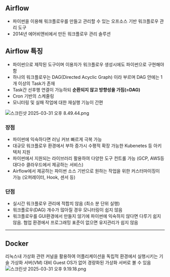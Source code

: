## Airflow

- 파이썬을 이용해 워크플로우를 만들고 관리할 수 있는 오프소스 기반 워크플로우 관리 도구
- 2014년 에어비앤비에서 만든 워크플로우 관리 솔루션

## Airflow 특징
- 파이썬으로 제작된 도구이며 이용자가 워크플로우 생성시에도 파이썬으로 구현해야 함
- 하나의 워크플로우는 DAG(Directed Acyclic Graph) 이라 부르며 DAG 안에는 1개 이상의
Task가 존재
- Task간 선후행 연결이 가능하되 **순환되지 않고 방향성을 가짐(=DAG)**
- Cron 기반의 스케줄링
- 모니터링 및 실패 작업에 대한 재실행 기능이 간편

![스크린샷 2025-03-31 오후 8.49.44.png](..%2F..%2FDesktop%2F%EC%8A%A4%ED%81%AC%EB%A6%B0%EC%83%B7%202025-03-31%20%EC%98%A4%ED%9B%84%208.49.44.png)

### 장점
- 파이썬에 익숙하다면 러닝 커브 빠르게 극복 가능
- 대규모 워크플로우 환경에서 부하 증가시 수평적 확장 가능한 Kubenetes 등 아키텍처 지원 
- 파이썬에서 지원되는 라이브러리 활용하여 다양한 도구 컨트롤 가능 (GCP, AWS등 대다수 클라우드에서 제공하는 서비스)
- Airflow에서 제공하는 파이썬 소스 기반으로 원하는 작업을 위한 커스터마이징이 가능 (오퍼레이터, Hook, 센서 등)

### 단점
- 실시간 워크플로우 관리에 적합치 않음 (최소 분 단위 실행)
- 워크플로우(DAG) 개수가 많아질 경우 모니터링이 쉽지 않음
- 워크플로우를 GUI환경에서 만들지 않기에 파이썬에 익숙하지 않다면 다루기 쉽지 않음.
  협업 환경에서 프로그래밍 표준이 없으면 유지관리가 쉽지 않음

---

## Docker
리눅스내 가상화 관련 커널을 활용하여 어플리케이션을 독립적 환경에서 실행시키는 기술
가상화 서버(VM) 대비 Guest OS가 없어 경량화된 가상화 서버로 볼 수 있음
![스크린샷 2025-03-31 오후 9.19.18.png](..%2F..%2F..%2FDesktop%2F%EC%8A%A4%ED%81%AC%EB%A6%B0%EC%83%B7%202025-03-31%20%EC%98%A4%ED%9B%84%209.19.18.png)

